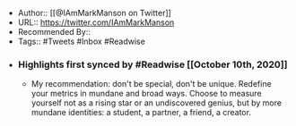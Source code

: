 - Author:: [[@IAmMarkManson on Twitter]]
- URL:: https://twitter.com/IAmMarkManson
- Recommended By::
- Tags:: #Tweets #Inbox #Readwise
- ### Highlights first synced by #Readwise [[October 10th, 2020]]
    - My recommendation: don't be special, don't be unique. Redefine your metrics in mundane and broad ways. Choose to measure yourself not as a rising star or an undiscovered genius, but by more mundane identities: a student, a partner, a friend, a creator. 

